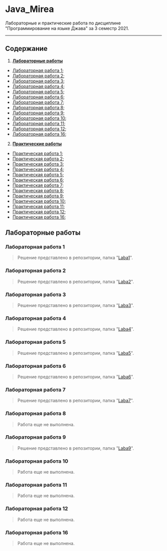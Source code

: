 # Java_Mirea
Лабораторные и практические работа по дисциплине "Программирование на языке Джава" за 3 семестр 2021.

----
## Содержание
1. [**Лабораторные работы**](#labs)
  + [Лабораторная работа 1](https://github.com/Biliwiske/Java_3_semestr/tree/main/Laba_1);
  + [Лабораторная работа 2](#lab2);
  + [Лабораторная работа 3](#lab3);
  + [Лабораторная работа 4](#lab4);
  + [Лабораторная работа 5](#lab5);
  + [Лабораторная работа 6](#lab6);
  + [Лабораторная работа 7](#lab7);
  + [Лабораторная работа 8](#lab8);
  + [Лабораторная работа 9](#lab9);
  + [Лабораторная работа 10](#lab10);
  + [Лабораторная работа 11](#lab11);
  + [Лабораторная работа 12](#lab12);
  + [Лабораторная работа 16](#lab10);
2. [**Практические работы**](#prs)
  + [Практическая работа 1](#pr1);
  + [Практическая работа 2](#pr2);
  + [Практическая работа 3](#pr3);
  + [Практическая работа 4](#pr4);
  + [Практическая работа 5](#pr5);
  + [Практическая работа 6](#pr6);
  + [Практическая работа 7](#pr7);
  + [Практическая работа 8](#pr8);
  + [Практическая работа 9](#pr9);
  + [Практическая работа 10](#pr10);
  + [Практическая работа 11](#pr11);
  + [Практическая работа 12](#pr12);
  + [Практическая работа 16](#pr16);
  
  
## <a name="labs"></a>Лабораторные работы

### <a name="lab1"></a>Лабораторная работа 1
> Решение представлено в репозитории, папка "[Laba1](https://github.com/Biliwiske/Java_3_semestr/tree/main/Laba_1 "Лабораторная 1")".

### <a name="lab2"></a>Лабораторная работа 2
> Решение представлено в репозитории, папка "[Laba2](https://github.com/Biliwiske/Java_3_semestr/tree/main/Laba_2 "Лабораторная 2")".

### <a name="lab3"></a>Лабораторная работа 3
> Решение представлено в репозитории, папка "[Laba3](https://github.com/Biliwiske/Java_3_semestr/tree/main/Laba_3 "Лабораторная 3")".

### <a name="lab4"></a>Лабораторная работа 4
> Решение представлено в репозитории, папка "[Laba4](https://github.com/Biliwiske/Java_3_semestr/tree/main/Laba_4 "Лабораторная 4")".

### <a name="lab5"></a>Лабораторная работа 5
> Решение представлено в репозитории, папка "[Laba5](https://github.com/Biliwiske/Java_3_semestr/tree/main/Laba_5 "Лабораторная 5")".

### <a name="lab6"></a>Лабораторная работа 6
> Решение представлено в репозитории, папка "[Laba6](https://github.com/Biliwiske/Java_3_semestr/tree/main/Laba_6 "Лабораторная 6")".

### <a name="lab7"></a>Лабораторная работа 7
> Решение представлено в репозитории, папка "[Laba7](https://github.com/Biliwiske/Java_3_semestr/tree/main/Laba_7 "Лабораторная 7")".

### <a name="lab8"></a>Лабораторная работа 8
> Работа еще не выполнена.

### <a name="lab9"></a>Лабораторная работа 9
> Решение представлено в репозитории, папка "[Laba9](https://github.com/Biliwiske/Java_3_semestr/tree/main/Laba_9 "Лабораторная 9")".

### <a name="lab10"></a>Лабораторная работа 10
> Работа еще не выполнена.

### <a name="lab11"></a>Лабораторная работа 11
> Работа еще не выполнена.

### <a name="lab12"></a>Лабораторная работа 12
> Работа еще не выполнена.
 
### <a name="lab16"></a>Лабораторная работа 16
> Работа еще не выполнена.
 

